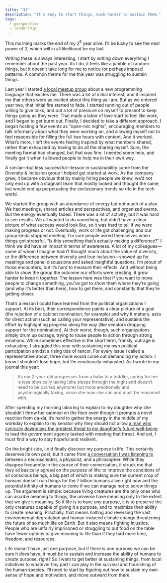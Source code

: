 ```yaml
---
title: "32"
description: "It’s easy to start things, much harder to sustain them."
tags:
  - perspective
  - leadership
---
```


This morning marks the end of my 2<sup>5</sup> year alive. I’ll be lucky to see the next power of 2, which will in all likelihood be my last.

Writing these is always interesting. I start by writing down everything I remember about the past year. As I do, it feels like a jumble of random things, but it doesn’t take long for me to notice (or perhaps impose) patterns. A common theme for me this year was struggling to sustain things.

Last year I started [a local meetup group](https://www.indyelixir.org/) about a new programming language that excites me. There was a lot of initial interest, and it inspired me that others were as excited about this thing as I am. But as we entered year two, that initial fire started to fade. I started running out of people willing to give talks, and put a lot of pressure on myself to present to keep things going as they were. That made a labor of love start to feel like work, and I began to get burnt out. Finally, I decided to take a different approach. I began hosting a few events as "open-mic nights", encouraging members to talk informally about what they were working on, and allowing myself not to feel responsible for filling the full two hours with content. And it worked. What’s more, I left the events feeling inspired by what members shared, rather than exhausted by having to do all the sharing myself. Sure, the meeting format had changed, but that was fine. I needed some help, and finally got it when I allowed people to help me in their own way.

A similar—but less successful—lesson in sustainability came from the Diversity & Inclusion group I helped get started at work. As the company grew, it became obvious that by mainly hiring people we knew, we’d not only end up with a stagnant team that mostly looked and thought the same, but would end up perpetuating the exclusionary trends so rife in the tech world.

We started the group with an abundance of energy but not much of a plan. We had meetings, shared articles and perspectives, and organized events. But the energy eventually faded. There was a lot of activity, but it was hard to see results. We all wanted to do _something_, but didn’t have a clear picture of what success would look like, so it was hard to tell if we were making progress or not. Eventually, work or life got challenging and our group kinda stopped meeting. I’m sure people asked themselves when things got stressful, “Is this something that’s actually making a difference?” I think we did have an impact in terms of awareness. A lot of my colleagues—some of whom I imagine hadn’t thought much about the value of diversity, or the difference between diversity and true inclusion—showed up for meetings and panel discussions and asked insightful questions. I’m proud of those encounters, but it’s hard to measure their effects. And without being able to show the group the outcome our efforts were creating, it grew harder to keep it together. The lesson here was that if you want to move people to change something, you’ve got to show them where they’re going (and why it’s better than here), how to get there, and constantly that they’re getting closer.

That’s a lesson I could have learned from the political organizations I support. At its best, their correspondence paints a clear picture of a goal (the rejection of a cabinet nomination, for example) and why it matters, asks for direct action (such as calling your representative), and sustains the effort by highlighting progress along the way (like senators dropping support for the nomination). At their worst, though, such organizations simply drum up outrage, trying to rouse people to action through strong emotions. While sometimes effective in the short term, frankly, outrage is exhausting. I struggled this year with sustaining my own political participation amidst a rising tide of rancor. For every issue I called a representative about, three more would come out demanding my action. I know I shouldn’t lose hope, but I’m emotionally exhausted. As I wrote in my journal this year:

> As my 2-year-old progresses from a baby to a toddler, caring for her is less physically taxing (she sleeps through the night and doesn’t need to be carried anymore) but more emotionally and psychologically taxing, since she now she can and must be reasoned with.

After spending my morning laboring to explain to my daughter why she shouldn’t throw her oatmeal on the floor even though it prompts a novel reaction from da-da, it’s hard to gather the energy in the middle of my workday to explain to my senator why they should not allow [a man who cynically downplays the greatest threat to my daughter’s future well-being](https://www.scientificamerican.com/article/epa-chief-pruitt-refuses-to-link-co2-and-global-warming/) to lead the government agency tasked with meeting that threat. And yet, I must find a way to stay hopeful and resilient.

On the bright side, I did finally discover my purpose in life. This certainly deserves its own post, but it came from [a conversation I was listening to](http://wakingup.libsyn.com/120-what-is-and-what-matters) between a neuroscientist, a physicist, and a philosopher. While they disagree frequently in the course of their conversation, it struck me that they all basically agreed on the purpose of life: to improve the conditions of all conscious beings, a big part of which is making sure the current crop of humans doesn’t ruin things for the 7 billion humans alive right now and the potential infinity of humans to come if we can manage not to screw things up. The argument is simple: because living creatures are the only ones who can ascribe meaning to things, the universe have meaning only to the extent that we give it meaning. So if life is to have _any_ purpose, it is to preserve the only creatures capable of giving it a purpose, and to maximize their ability to create meaning. Practially, that means halting and reversing the vast environmental degradation and human-induced climate change threatening the future of so much life on Earth. But it also means fighting injustice. People who are unfairly imprisoned or struggling to put food on the table have fewer options to give meaning to life than if they had more time, freedom, and resources.

Life doesn’t have just one purpose, but if there is one purpose we can be sure it _does_ have, it must be to sustain and increase the ability of humans to _create_ purpose, right? So I want to get better at sustaining things, from local initiatives to whatever tiny part I can play in the survival and flourishing of the human species. I’ll need to start by figuring out how to sustain my own sense of hope and motivation, and move outward from there.
